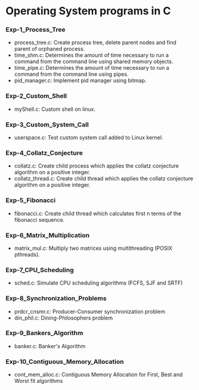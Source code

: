 # Operating System programs in C
### Exp-1_Process_Tree
* process_tree.c: Create process tree, delete parent nodes and find parent of orphaned process.
* time_shm.c: Determines the amount of time necessary to run a command from the command line using shared memory objects.
* time_pipe.c: Determines the amount of time necessary to run a command from the command line using pipes.
* pid_manager.c: Implement pid manager using bitmap.
### Exp-2_Custom_Shell
* myShell.c: Custom shell on linux.
### Exp-3_Custom_System_Call
* userspace.c: Test custom system call added to Linux kernel.
### Exp-4_Collatz_Conjecture
* collatz.c: Create child process which applies the collatz conjecture algorithm on a positive integer.
* collatz_thread.c: Create child thread which applies the collatz conjecture algorithm on a positive integer.
### Exp-5_Fibonacci
* fibonacci.c: Create child thread which calculates first n terms of the fibonacci sequence.
### Exp-6_Matrix_Multiplication
* matrix_mul.c: Multiply two matrices using multithreading (POSIX pthreads).
### Exp-7_CPU_Scheduling
* sched.c: Simulate CPU scheduling algorithms (FCFS, SJF and SRTF)
### Exp-8_Synchronization_Problems
* prdcr_cnsmr.c: Producer-Consumer synchronization problem
* din_phil.c: Dining-Philosophers problem
### Exp-9_Bankers_Algorithm
* banker.c: Banker's Algorithm
### Exp-10_Contiguous_Memory_Allocation
* cont_mem_alloc.c: Contiguous Memory Allocation for First, Best and Worst fit algorithms
